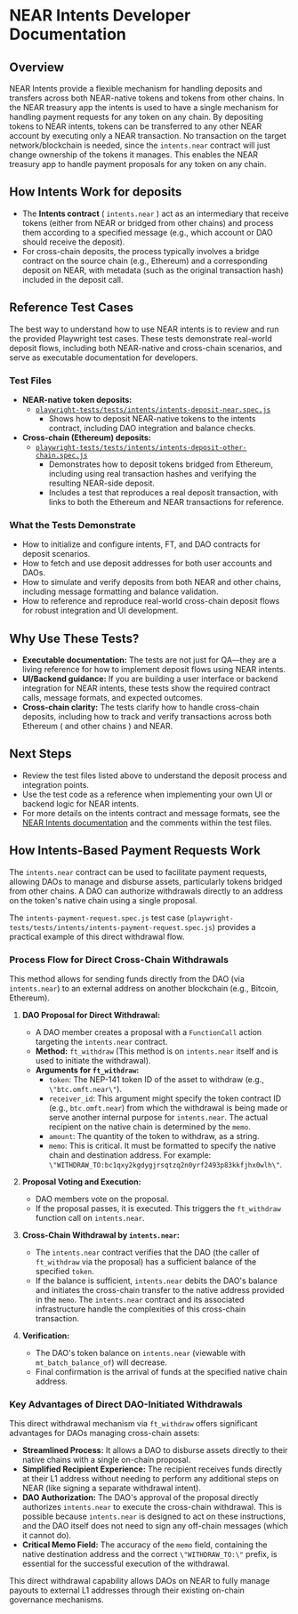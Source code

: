 # NEAR Intents Developer Documentation

## Overview

NEAR Intents provide a flexible mechanism for handling deposits and transfers across both NEAR-native tokens and tokens from other chains. In the NEAR treasury app the intents is used to have a single mechanism for handling payment requests for any token on any chain. By depositing tokens to NEAR intents, tokens can be transferred to any other NEAR account by executing only a NEAR transaction. No transaction on the target network/blockchain is needed, since the `intents.near` contract will just change ownership of the tokens it manages. This enables the NEAR treasury app to handle payment proposals for any token on any chain.

## How Intents Work for deposits

- The **Intents contract** ( `intents.near` ) act as an intermediary that receive tokens (either from NEAR or bridged from other chains) and process them according to a specified message (e.g., which account or DAO should receive the deposit).
- For cross-chain deposits, the process typically involves a bridge contract on the source chain (e.g., Ethereum) and a corresponding deposit on NEAR, with metadata (such as the original transaction hash) included in the deposit call.

## Reference Test Cases

The best way to understand how to use NEAR intents is to review and run the provided Playwright test cases. These tests demonstrate real-world deposit flows, including both NEAR-native and cross-chain scenarios, and serve as executable documentation for developers.

### Test Files

- **NEAR-native token deposits:**
  - [`playwright-tests/tests/intents/intents-deposit-near.spec.js`](../../playwright-tests/tests/intents/intents-deposit-near.spec.js)
    - Shows how to deposit NEAR-native tokens to the intents contract, including DAO integration and balance checks.
- **Cross-chain (Ethereum) deposits:**
  - [`playwright-tests/tests/intents/intents-deposit-other-chain.spec.js`](../../playwright-tests/tests/intents/intents-deposit-other-chain.spec.js)
    - Demonstrates how to deposit tokens bridged from Ethereum, including using real transaction hashes and verifying the resulting NEAR-side deposit.
    - Includes a test that reproduces a real deposit transaction, with links to both the Ethereum and NEAR transactions for reference.

### What the Tests Demonstrate

- How to initialize and configure intents, FT, and DAO contracts for deposit scenarios.
- How to fetch and use deposit addresses for both user accounts and DAOs.
- How to simulate and verify deposits from both NEAR and other chains, including message formatting and balance validation.
- How to reference and reproduce real-world cross-chain deposit flows for robust integration and UI development.

## Why Use These Tests?

- **Executable documentation:** The tests are not just for QA—they are a living reference for how to implement deposit flows using NEAR intents.
- **UI/Backend guidance:** If you are building a user interface or backend integration for NEAR intents, these tests show the required contract calls, message formats, and expected outcomes.
- **Cross-chain clarity:** The tests clarify how to handle cross-chain deposits, including how to track and verify transactions across both Ethereum ( and other chains ) and NEAR.

## Next Steps

- Review the test files listed above to understand the deposit process and integration points.
- Use the test code as a reference when implementing your own UI or backend logic for NEAR intents.
- For more details on the intents contract and message formats, see the [NEAR Intents documentation](https://docs.near.org/tutorials/intents/deposit) and the comments within the test files.

## How Intents-Based Payment Requests Work

The `intents.near` contract can be used to facilitate payment requests, allowing DAOs to manage and disburse assets, particularly tokens bridged from other chains. A DAO can authorize withdrawals directly to an address on the token\'s native chain using a single proposal.

The `intents-payment-request.spec.js` test case (`playwright-tests/tests/intents/intents-payment-request.spec.js`) provides a practical example of this direct withdrawal flow.

### Process Flow for Direct Cross-Chain Withdrawals

This method allows for sending funds directly from the DAO (via `intents.near`) to an external address on another blockchain (e.g., Bitcoin, Ethereum).

1.  **DAO Proposal for Direct Withdrawal:**
    *   A DAO member creates a proposal with a `FunctionCall` action targeting the `intents.near` contract.
    *   **Method:** `ft_withdraw` (This method is on `intents.near` itself and is used to initiate the withdrawal).
    *   **Arguments for `ft_withdraw`:**
        *   `token`: The NEP-141 token ID of the asset to withdraw (e.g., `\"btc.omft.near\"`).
        *   `receiver_id`: This argument might specify the token contract ID (e.g., `btc.omft.near`) from which the withdrawal is being made or serve another internal purpose for `intents.near`. The actual recipient on the native chain is determined by the `memo`.
        *   `amount`: The quantity of the token to withdraw, as a string.
        *   `memo`: This is critical. It must be formatted to specify the native chain and destination address. For example: `\"WITHDRAW_TO:bc1qxy2kgdygjrsqtzq2n0yrf2493p83kkfjhx0wlh\"`.

2.  **Proposal Voting and Execution:**
    *   DAO members vote on the proposal.
    *   If the proposal passes, it is executed. This triggers the `ft_withdraw` function call on `intents.near`.

3.  **Cross-Chain Withdrawal by `intents.near`:**
    *   The `intents.near` contract verifies that the DAO (the caller of `ft_withdraw` via the proposal) has a sufficient balance of the specified `token`.
    *   If the balance is sufficient, `intents.near` debits the DAO\'s balance and initiates the cross-chain transfer to the native address provided in the `memo`. The `intents.near` contract and its associated infrastructure handle the complexities of this cross-chain transaction.

4.  **Verification:**
    *   The DAO\'s token balance on `intents.near` (viewable with `mt_batch_balance_of`) will decrease.
    *   Final confirmation is the arrival of funds at the specified native chain address.

### Key Advantages of Direct DAO-Initiated Withdrawals

This direct withdrawal mechanism via `ft_withdraw` offers significant advantages for DAOs managing cross-chain assets:

*   **Streamlined Process:** It allows a DAO to disburse assets directly to their native chains with a single on-chain proposal.
*   **Simplified Recipient Experience:** The recipient receives funds directly at their L1 address without needing to perform any additional steps on NEAR (like signing a separate withdrawal intent).
*   **DAO Authorization:** The DAO\'s approval of the proposal directly authorizes `intents.near` to execute the cross-chain withdrawal. This is possible because `intents.near` is designed to act on these instructions, and the DAO itself does not need to sign any off-chain messages (which it cannot do).
*   **Critical Memo Field:** The accuracy of the `memo` field, containing the native destination address and the correct `\"WITHDRAW_TO:\"` prefix, is essential for the successful execution of the withdrawal.

This direct withdrawal capability allows DAOs on NEAR to fully manage payouts to external L1 addresses through their existing on-chain governance mechanisms.

